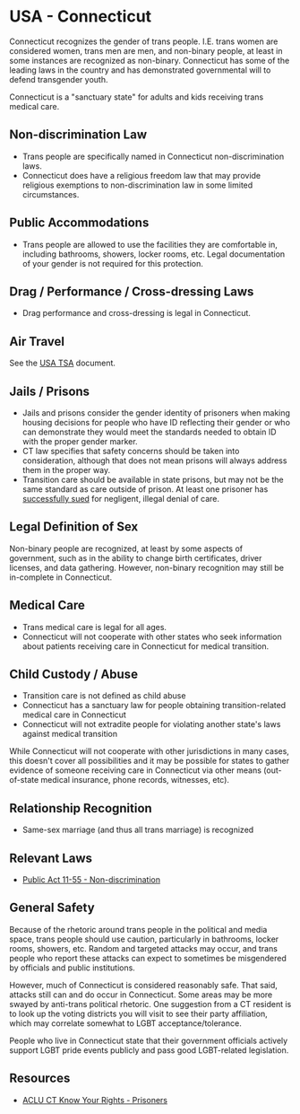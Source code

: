 # USA - Connecticut

Connecticut recognizes the gender of trans people. I.E. trans women are
considered women, trans men are men, and non-binary people, at least in
some instances are recognized as non-binary. Connecticut has some of the
leading laws in the country and has demonstrated governmental will to
defend transgender youth.

Connecticut is a "sanctuary state" for adults and kids receiving trans medical
care.

## Non-discrimination Law

 * Trans people are specifically named in Connecticut non-discrimination laws.
 * Connecticut does have a religious freedom law that may provide
   religious exemptions to non-discrimination law in some limited
   circumstances.

## Public Accommodations

 * Trans people are allowed to use the facilities they are comfortable
   in, including bathrooms, showers, locker rooms, etc.  Legal
   documentation of your gender is not required for this protection.

## Drag / Performance / Cross-dressing Laws

 * Drag performance and cross-dressing is legal in Connecticut.

## Air Travel

See the [USA TSA](notes/tsa.md) document.

## Jails / Prisons

 * Jails and prisons consider the gender identity of prisoners when making
   housing decisions for people who have ID reflecting their gender or
   who can demonstrate they would meet the standards needed to obtain
   ID with the proper gender marker.
 * CT law specifies that safety concerns should be taken into
   consideration, although that does not mean prisons will always address
   them in the proper way.
 * Transition care should be available in state prisons, but may not be the
   same standard as care outside of prison. At least one prisoner has
   [successfully sued](https://gaycitynews.com/trans-inmate-wins-connecticut-prison-officials-inadequate-care/)
   for negligent, illegal denial of care.

## Legal Definition of Sex

Non-binary people are recognized, at least by some aspects of
government, such as in the ability to change birth certificates,
driver licenses, and data gathering. However, non-binary recognition
may still be in-complete in Connecticut.

## Medical Care

 * Trans medical care is legal for all ages.
 * Connecticut will not cooperate with other states who seek information
   about patients receiving care in Connecticut for medical transition.

## Child Custody / Abuse

 * Transition care is not defined as child abuse
 * Connecticut has a sanctuary law for people obtaining transition-related
   medical care in Connecticut 
 * Connecticut will not extradite people for violating another state's laws
   against medical transition

While Connecticut will not cooperate with other jurisdictions in many
cases, this doesn't cover all possibilities and it may be possible for
states to gather evidence of someone receiving care in Connecticut via
other means (out-of-state medical insurance, phone records, witnesses,
etc).
 
## Relationship Recognition

 * Same-sex marriage (and thus all trans marriage) is recognized

## Relevant Laws

 * [Public Act 11-55 - Non-discrimination](https://www.cga.ct.gov/2011/act/pa/2011PA-00055-R00HB-06599-PA.htm)

## General Safety

Because of the rhetoric around trans people in the political and media
space, trans people should use caution, particularly in bathrooms,
locker rooms, showers, etc.  Random and targeted attacks may occur, and
trans people who report these attacks can expect to sometimes be misgendered
by officials and public institutions.

However, much of Connecticut is considered reasonably safe.  That said,
attacks still can and do occur in Connecticut.  Some areas may be more
swayed by anti-trans political rhetoric. One suggestion from a CT
resident is to look up the voting districts you will visit to see their
party affiliation, which may correlate somewhat to LGBT acceptance/tolerance.

People who live in Connecticut state that their government officials
actively support LGBT pride events publicly and pass good LGBT-related
legislation.

## Resources

 * [ACLU CT Know Your Rights - Prisoners](https://www.acluct.org/en/know-your-rights/know-your-rights-trans-people-who-are-incarcerated-connecticut)
